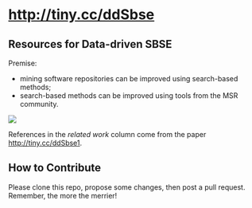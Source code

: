 # http://tiny.cc/ddSbse

## Resources for Data-driven SBSE

Premise:

- mining software repositories can be improved using search-based methods;
- search-based methods can be improved using
  tools from the MSR community.

![](https://github.com/ai-se/ResourceDataDrivenSBSE/raw/master/img/image0.png)

References in the _related work_ column come from the paper http://tiny.cc/ddSbse1.

## How to Contribute

Please clone this repo, propose some changes, then post a pull request. Remember, the more the merrier!